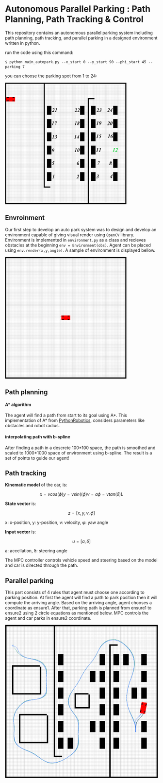 # Autonomous Parallel Parking : Path Planning, Path Tracking & Control
This repository contains an autonomous parallel parking system including path planning, path tracking, and parallel parking in a designed environment written in python.


run the code using this command:
```
$ python main_autopark.py --x_start 0 --y_start 90 --phi_start 45 --parking 7
```
you can choose the parking spot from 1 to 24:

![parking1](extra/parking1.png)

## Envroinment
Our first step to develop an auto park system was to design and develop an environment capable of giving visual render using ```OpenCV``` library.
Environment is implemented in ```environment.py``` as a class and recieves obstacles at the beginning ```env = Environment(obs)```.
Agent can be placed using ```env.render(x,y,angle)```.
A sample of environment is displayed bellow.

![developed environment](extra/environment.png)
## Path planning

#### A* algorithm
The agent will find a path from start to its goal using A*.
This implementation of A* from [PythonRobotics](https://pythonrobotics.readthedocs.io/en/latest/modules/path_planning.html), considers parameters like obstacles and robot radius.

#### interpolating path with b-spline
After finding a path in a descrete 100\*100 space, the path is smoothed and scaled to 1000\*1000 space of environment using b-spline.
The result is a set of points to guide our agent!

## Path tracking
**Kinematic model** of the car, is:
```math
x = vcos(ϕ)
y = vsin((ϕ)
v = a
ϕ = vtan(δ)L
```
**State vector** is:
```math
z=[x,y,v,ϕ]
```
x: x-position, y: y-position, v: velocity, φ: yaw angle

**Input vector** is:
```math
u=[a,δ]
```
a: accellation, δ: steering angle

The MPC controller controls vehicle speed and steering based on the model and car is directed through the path.

## Parallel parking
This part consists of 4 rules that agent must choose one according to parking position.
At first the agent will find a path to park position then it will compute the arriving angle.
Based on the arriving angle, agent chooses a coordinate as ensure1.
After that, parking path is planned from ensure1 to ensure2 using 2 circle equations as mentioned below.
MPC controls the agent and car parks in ensure2 coordinate.

![double planning](extra/double_parking.png)
